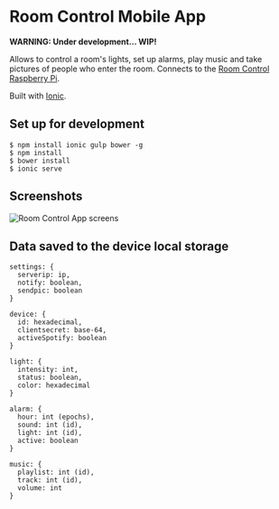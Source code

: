 # Room Control Mobile App

**WARNING: Under development... WIP!**

Allows to control a room's lights, set up alarms, play music and take pictures
of people who enter the room. Connects to the
[Room Control Raspberry Pi](https://github.com/miguelfrde/roomcontrol_backend).

Built with [Ionic](http://ionicframework.com/).

## Set up for development

```
$ npm install ionic gulp bower -g
$ npm install
$ bower install
$ ionic serve
```

## Screenshots

![Room Control App screens](https://www.dropbox.com/s/qkuw9pomj2utn1z/screens.png?raw=true)

## Data saved to the device local storage

```
settings: {
  serverip: ip,
  notify: boolean,
  sendpic: boolean
}

device: {
  id: hexadecimal,
  clientsecret: base-64,
  activeSpotify: boolean
}

light: {
  intensity: int,
  status: boolean,
  color: hexadecimal
}

alarm: {
  hour: int (epochs),
  sound: int (id),
  light: int (id),
  active: boolean
}

music: {
  playlist: int (id),
  track: int (id),
  volume: int 
}
```